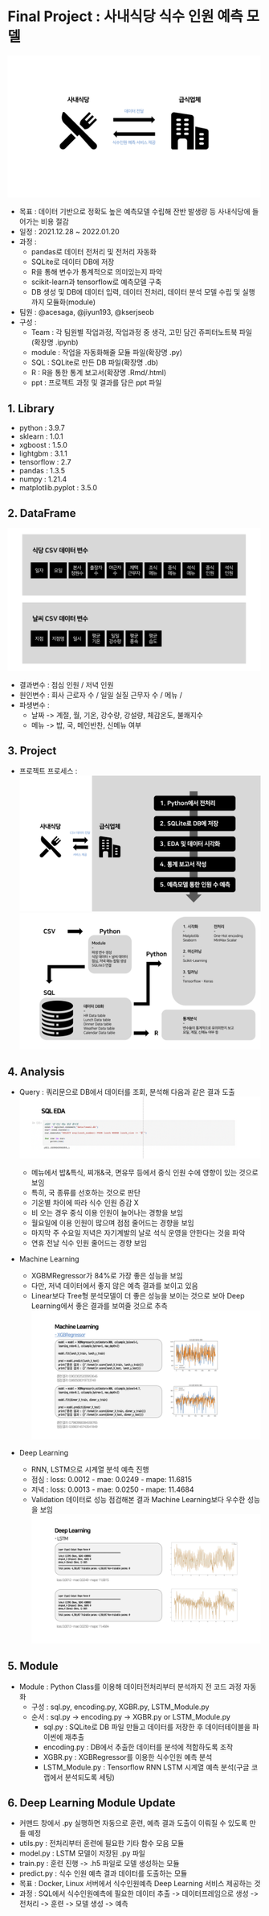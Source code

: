 # Final Project : 사내식당 식수 인원 예측 모델
![이미지](https://github.com/obilige/Team3/blob/master/image/Diagram_1.jpg)
- 목표 : 데이터 기반으로 정확도 높은 예측모델 수립해 잔반 발생량 등 사내식당에 들어가는 비용 절감
- 일정 : 2021.12.28 ~ 2022.01.20
- 과정 :  
    + pandas로 데이터 전처리 및 전처리 자동화
    + SQLite로 데이터 DB에 저장
    + R을 통해 변수가 통계적으로 의미있는지 파악
    + scikit-learn과 tensorflow로 예측모델 구축
    + DB 생성 및 DB에 데이터 입력, 데이터 전처리, 데이터 분석 모델 수립 및 실행까지 모듈화(module)
- 팀원 : @acesaga, @jiyun193, @kserjseob
- 구성 :
    + Team : 각 팀원별 작업과정, 작업과정 중 생각, 고민 담긴 쥬피터노트북 파일(확장명 .ipynb)
    + module : 작업을 자동화해줄 모듈 파일(확장명 .py)
    + SQL : SQLite로 만든 DB 파일(확장명 .db)
    + R : R을 통한 통계 보고서(확장명 .Rmd/.html)
    + ppt : 프로젝트 과정 및 결과를 담은 ppt 파일

## 1. Library
- python : 3.9.7
- sklearn : 1.0.1
- xgboost : 1.5.0
- lightgbm : 3.1.1
- tensorflow : 2.7
- pandas : 1.3.5
- numpy : 1.21.4
- matplotlib.pyplot : 3.5.0


## 2. DataFrame
![이미지](https://github.com/obilige/Team3/blob/master/image/Diagram_3.jpg)
- 결과변수 : 점심 인원 / 저녁 인원
- 원인변수 : 회사 근로자 수 / 일일 실질 근무자 수 / 메뉴 /
- 파생변수 :
    + 날짜 -> 계절, 월, 기온, 강수량, 강설량, 체감온도, 불쾌지수
    + 메뉴 -> 밥, 국, 메인반찬, 신메뉴 여부


## 3. Project
- 프로젝트 프로세스 :
![이미지](https://github.com/obilige/Team3/blob/master/image/Diagram_2.jpg)
![이미지](https://github.com/obilige/Team3/blob/master/image/Diagram_4.jpg)

## 4. Analysis
- Query : 쿼리문으로 DB에서 데이터를 조회, 분석해 다음과 같은 결과 도출
![이미지](https://github.com/obilige/Team3/blob/master/image/Diagram_5.png)
    + 메뉴에서 밥&특식, 찌개&국, 면유무 등에서 중식 인원 수에 영향이 있는 것으로 보임
    + 특히, 국 종류를 선호하는 것으로 판단
    + 기온별 차이에 따라 식수 인원 증감 X
    + 비 오는 경우 중식 이용 인원이 늘어나는 경향을 보임
    + 월요일에 이용 인원이 많으며 점점 줄어드는 경향을 보임
    + 마지막 주 수요일 저녁은 자기계발의 날로 석식 운영을 안한다는 것을 파악
    + 연휴 전날 식수 인원 줄어드는 경향 보임

- Machine Learning
    + XGBMRegressor가 84%로 가장 좋은 성능을 보임
    + 다만, 저녁 데이터에서 좋지 않은 예측 결과를 보이고 있음
    + Linear보다 Tree형 분석모델이 더 좋은 성능을 보이는 것으로 보아 Deep Learning에서 좋은 결과를 보여줄 것으로 추측
![이미지](https://github.com/obilige/Team3/blob/master/image/Diagram_6.jpg)

- Deep Learning
    + RNN, LSTM으로 시계열 분석 예측 진행
    + 점심 : loss: 0.0012 - mae: 0.0249 - mape: 11.6815
    + 저녁 : loss: 0.0013 - mae: 0.0250 - mape: 11.4684
    + Validation 데이터로 성능 점검해본 결과 Machine Learning보다 우수한 성능을 보임
![이미지](https://github.com/obilige/Team3/blob/master/image/Diagram_7.jpg)

## 5. Module
- Module : Python Class를 이용해 데이터전처리부터 분석까지 전 코드 과정 자동화
    + 구성 : sql.py, encoding.py, XGBR.py, LSTM_Module.py
    + 순서 : sql.py -> encoding.py -> XGBR.py or LSTM_Module.py
        * sql.py : SQLite로 DB 파일 만들고 데이터를 저장한 후 데이터테이블을 파이썬에 재추출
        * encoding.py : DB에서 추출한 데이터를 분석에 적합하도록 조작
        * XGBR.py : XGBRegressor를 이용한 식수인원 예측 분석
        * LSTM_Module.py : Tensorflow RNN LSTM 시계열 예측 분석(구글 코랩에서 분석되도록 세팅)


## 6. Deep Learning Module Update
- 커맨드 창에서 .py 실행하면 자동으로 훈련, 예측 결과 도출이 이뤄질 수 있도록 만들 예정
- utils.py : 전처리부터 훈련에 필요한 기타 함수 모음 모듈
- model.py : LSTM 모델이 저장된 .py 파일
- train.py : 훈련 진행 -> .h5 파일로 모델 생성하는 모듈
- predict.py : 식수 인원 예측 결과 데이터를 도출하는 모듈
- 목표 : Docker, Linux 서버에서 식수인원예측 Deep Learning 서비스 제공하는 것
- 과정 : SQL에서 식수인원예측에 필요한 데이터 추출 -> 데이터프레임으로 생성 -> 전처리 -> 훈련 -> 모델 생성 -> 예측